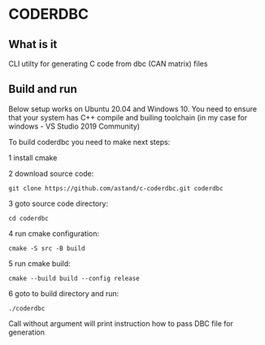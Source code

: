   # CODERDBC 
  
  ## What is it

  CLI utilty for generating C code from dbc (CAN matrix) files

  ## Build and run

  Below setup works on Ubuntu 20.04 and Windows 10. You need to ensure that your system has
  C++ compile and builing toolchain (in my case for windows - VS Studio 2019 Community)

  To build coderdbc you need to make next steps:
  
  1 install cmake
  
  2 download source code:

  `git clone https://github.com/astand/c-coderdbc.git coderdbc`
  
  3 goto source code directory:

  `cd coderdbc`

  4 run cmake configuration:

  `cmake -S src -B build`

  5 run cmake build:

  `cmake --build build --config release`

  6 goto to build directory and run:

  `./coderdbc`

  Call without argument will print instruction how to pass DBC file for generation

